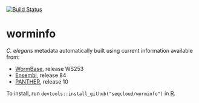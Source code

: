 [![Build Status](https://travis-ci.org/seqcloud/worminfo.svg?branch=master)](https://travis-ci.org/seqcloud/worminfo)

# worminfo

*C. elegans* metadata automatically built using current information available from:

* [WormBase](http://www.wormbase.org), release WS253
* [Ensembl](http://www.ensembl.org/Caenorhabditis_elegans/Info/Index), release 84
* [PANTHER](http://pantherdb.org), release 10

To install, run `devtools::install_github("seqcloud/worminfo")` in [R](https://www.r-project.org).
